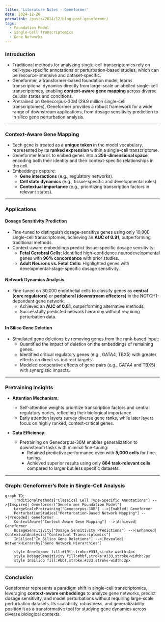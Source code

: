 ```yaml
---
title: 'Literature Notes - Geneformer'  
date: 2024-12-26  
permalink: /posts/2024/12/blog-post-geneformer/  
tags:  
  - Foundation Model  
  - Single-Cell Transcriptomics  
  - Gene Networks  
---
```


### Introduction

- Traditional methods for analyzing single-cell transcriptomics rely on cell-type-specific annotations or perturbation-based studies, which can be resource-intensive and dataset-specific.  
- Geneformer, a transformer-based foundation model, learns transcriptional dynamics directly from large-scale unlabelled single-cell transcriptomes, enabling **context-aware gene mapping** across diverse cellular states and conditions.  
- Pretrained on Genecorpus-30M (29.9 million single-cell transcriptomes), Geneformer provides a robust framework for a wide range of downstream applications, from dosage sensitivity prediction to in silico gene perturbation analysis.

---

### Context-Aware Gene Mapping

- Each gene is treated as a **unique token** in the model vocabulary, represented by its **ranked expression** within a single-cell transcriptome.  
- Geneformer learns to embed genes into a **256-dimensional space**, encoding both their identity and their context-specific relationships in the cell.  
- Embeddings capture:
  - **Gene interactions** (e.g., regulatory networks).  
  - **Cell state dynamics** (e.g., tissue-specific and developmental roles).  
  - **Contextual importance** (e.g., prioritizing transcription factors in relevant states).  

---

### Applications

#### Dosage Sensitivity Prediction
- Fine-tuned to distinguish dosage-sensitive genes using only 10,000 single-cell transcriptomes, achieving an **AUC of 0.91**, outperforming traditional methods.
- Context-aware embeddings predict tissue-specific dosage sensitivity:
  - **Fetal Cerebral Cells:** Identified high-confidence neurodevelopmental genes with **96% concordance** with prior studies.  
  - **Adult Neurons vs. Fetal Cells:** Highlighted genes with developmental-stage-specific dosage sensitivity.  

#### Network Dynamics Analysis
- Fine-tuned on 30,000 endothelial cells to classify genes as **central (core regulators)** or **peripheral (downstream effectors)** in the NOTCH1-dependent gene network:
  - Achieved an **AUC of 0.81**, outperforming alternative methods.  
  - Successfully predicted network hierarchy without requiring perturbation data.  

#### In Silico Gene Deletion
- Simulated gene deletions by removing genes from the rank-based input:
  - Quantified the impact of deletion on the embeddings of remaining genes.  
  - Identified critical regulatory genes (e.g., GATA4, TBX5) with greater effects on direct vs. indirect targets.  
  - Modeled cooperative effects of gene pairs (e.g., GATA4 and TBX5) with synergistic impacts.  

---

### Pretraining Insights

- **Attention Mechanism:**  
  - Self-attention weights prioritize transcription factors and central regulatory nodes, reflecting their biological importance.  
  - Early attention layers survey diverse gene ranks, while later layers focus on highly ranked, context-critical genes.  

- **Data Efficiency:**  
  - Pretraining on Genecorpus-30M enables generalization to downstream tasks with minimal fine-tuning:  
    - Retained predictive performance even with **5,000 cells** for fine-tuning.  
    - Achieved superior results using only **884 task-relevant cells** compared to larger but less specific datasets.  

---

### Graph: Geneformer’s Role in Single-Cell Analysis

```mermaid!
graph TD;
    TraditionalMethods["Classical Cell Type-Specific Annotations"] -->|Inspired| Geneformer["Geneformer Foundation Model"]
    LargeScalePretraining["Genecorpus-30M"] -->|Enabled| Geneformer
    PerturbationStudies["Perturbation-Based Network Mapping"] -->|Preceded| Geneformer
    ContextAware["Context-Aware Gene Mapping"] -->|Achieved| Geneformer
    DosageSensitivity["Dosage Sensitivity Predictions"] -->|Enhanced| ContextualAnalysis["Contextual Transcriptomics"]
    InSilico["In Silico Gene Deletions"] -->|Revealed| NetworkHierarchy["Gene Network Hierarchies"]

    style Geneformer fill:#f9f,stroke:#333,stroke-width:4px
    style DosageSensitivity fill:#bbf,stroke:#333,stroke-width:2px
    style InSilico fill:#bbf,stroke:#333,stroke-width:2px
```

---

### Conclusion

Geneformer represents a paradigm shift in single-cell transcriptomics, leveraging **context-aware embeddings** to analyze gene networks, predict dosage sensitivity, and model perturbations without requiring large-scale perturbation datasets. Its scalability, robustness, and generalizability position it as a transformative tool for studying gene dynamics across diverse biological contexts.